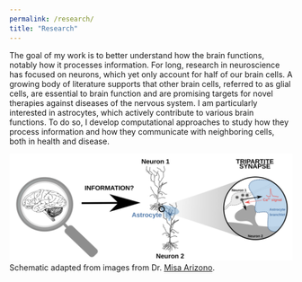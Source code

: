 ```yaml
---
permalink: /research/
title: "Research"
---
```

The goal of my work is to better understand how the brain functions, notably how it processes information. For long, research in neuroscience has focused on neurons, which yet only account for half of our brain cells. A growing body of literature supports that other brain cells, referred to as glial cells, are essential to brain function and are promising targets for novel therapies against diseases of the nervous system. I am particularly interested in astrocytes, which actively contribute to various brain functions. To do so, I develop computational approaches to study how they process information and how they communicate with neighboring cells, both in health and disease.

![Summary of research interest](/images/research/denizot-research.png)
Schematic adapted from images from Dr. [Misa Arizono](https://arizono0202.wixsite.com/misa-arizono).
